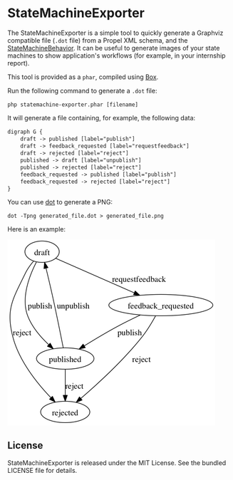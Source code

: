StateMachineExporter
====================

The StateMachineExporter is a simple tool to quickly generate a Graphviz
compatible file (`.dot` file) from a Propel XML schema, and the
[StateMachineBehavior](https://github.com/willdurand/StateMachineBehavior).
It can be useful to generate images of your state machines to show application's
workflows (for example, in your internship report).

This tool is provided as a `phar`, compiled using
[Box](https://github.com/kherge/Box).

Run the following command to generate a `.dot` file:

    php statemachine-exporter.phar [filename]

It will generate a file containing, for example, the following data:

    digraph G {
        draft -> published [label="publish"]
        draft -> feedback_requested [label="requestfeedback"]
        draft -> rejected [label="reject"]
        published -> draft [label="unpublish"]
        published -> rejected [label="reject"]
        feedback_requested -> published [label="publish"]
        feedback_requested -> rejected [label="reject"]
    }

You can use [dot](http://www.graphviz.org/doc/info/command.html) to generate a
PNG:

    dot -Tpng generated_file.dot > generated_file.png

Here is an example:

![](https://github.com/willdurand/StateMachineExporter/raw/master/resources/example.png)


License
-------

StateMachineExporter is released under the MIT License. See the bundled LICENSE
file for details.
